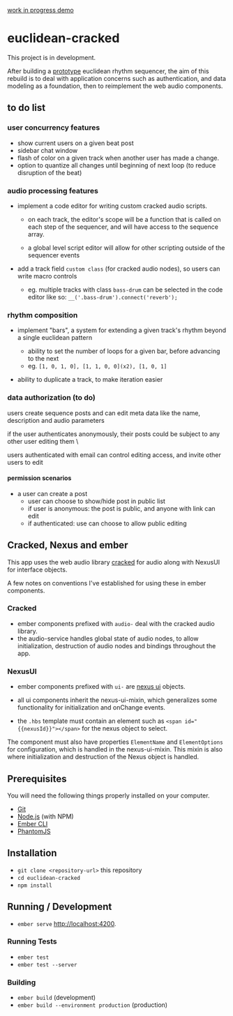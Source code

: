 
[work in progress demo](https://euclidean-cracked.firebaseapp.com)

# euclidean-cracked
This project is in development.

After building a  [prototype](https://cracked-doodles.firebaseapp.com/doodles/sequencer) euclidean rhythm sequencer, the aim of this rebuild is to deal with application concerns such as authentication, and data modeling as a foundation, then to reimplement the web audio components.

## to do list
### user concurrency features
* show current users on a given beat post
* sidebar chat window
* flash of color on a given track when another user has made a change.
* option to quantize all changes until beginning of next loop (to reduce disruption of the beat)

### audio processing features
* implement a code editor for writing custom cracked audio scripts.
  - on each track, the editor's scope will be a function that is called on each step of the sequencer, and will have access to the sequence array.

  - a global level script editor will allow for other scripting outside of the sequencer events

* add a track field `custom class` (for cracked audio nodes), so users can write macro controls
  - eg. multiple tracks with class `bass-drum` can be selected in the code editor like so:  `__('.bass-drum').connect('reverb');`


### rhythm composition
* implement "bars",  a system for extending a given track's rhythm beyond a single euclidean pattern
  - ability to set the number of loops for a given bar, before advancing to the next
  - eg. `[1, 0, 1, 0], [1, 1, 0, 0](x2), [1, 0, 1]`

* ability to duplicate a track, to make iteration easier


### data authorization (to do)
users create sequence posts and can edit meta data like the name, description and audio parameters

if the user authenticates anonymously, their posts could be subject to any other user editing them \

users authenticated with email can control editing access, and invite other users to edit

#### permission scenarios
* a user can create a post
  - user can choose to show/hide post in public list
  - if user is anonymous: the post is public, and anyone with link can edit
  - if authenticated: use can choose to allow public editing

## Cracked, Nexus and ember
This app uses the web audio library [cracked](https://github.com/billorcutt/i_dropped_my_phone_the_screen_cracked) for audio along with NexusUI for interface objects.

A few notes on conventions I've established for using these in ember components.

### Cracked
- ember components prefixed with `audio-` deal with the cracked audio library.
- the audio-service handles global state of audio nodes, to allow initialization, destruction of audio nodes and bindings throughout the app.


### NexusUI
- ember components prefixed with `ui-` are [nexus ui](nexus-js.github.io/ui/) objects.
- all ui components inherit the nexus-ui-mixin, which generalizes some functionality for initialization and onChange events.

- the `.hbs` template must contain an element such as `<span id="{{nexusId}}"></span>` for the nexus object to select.


The component must also have properties `ElementName` and `ElementOptions` for configuration, which is handled in the nexus-ui-mixin. This mixin is also where initialization and destruction of the Nexus object is handled.


## Prerequisites

You will need the following things properly installed on your computer.

* [Git](https://git-scm.com/)
* [Node.js](https://nodejs.org/) (with NPM)
* [Ember CLI](https://ember-cli.com/)
* [PhantomJS](http://phantomjs.org/)

## Installation

* `git clone <repository-url>` this repository
* `cd euclidean-cracked`
* `npm install`

## Running / Development

* `ember serve`
[http://localhost:4200](http://localhost:4200).

### Running Tests

* `ember test`
* `ember test --server`

### Building

* `ember build` (development)
* `ember build --environment production` (production)
